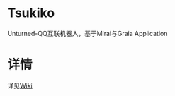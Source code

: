 # Tsukiko
Unturned-QQ互联机器人，基于Mirai与Graia Application
# 详情
详见[Wiki](https://github.com/umauc/Tsukiko/wiki)
